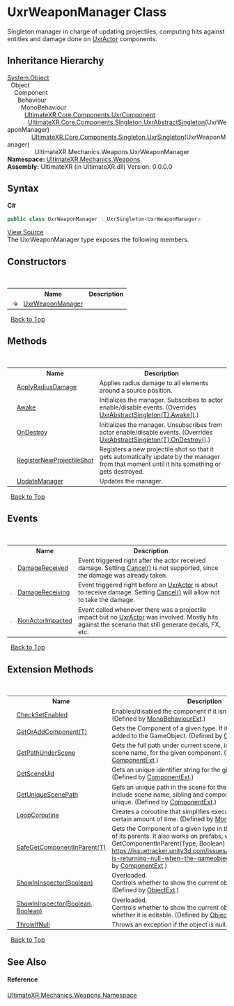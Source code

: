 # UxrWeaponManager Class
 

Singleton manager in charge of updating projectiles, computing hits against entities and damage done on <a href="T_UltimateXR_Mechanics_Weapons_UxrActor">UxrActor</a> components.


## Inheritance Hierarchy
<a href="https://docs.microsoft.com/dotnet/api/system.object" target="_blank" rel="noopener noreferrer">System.Object</a><br />&nbsp;&nbsp;Object<br />&nbsp;&nbsp;&nbsp;&nbsp;Component<br />&nbsp;&nbsp;&nbsp;&nbsp;&nbsp;&nbsp;Behaviour<br />&nbsp;&nbsp;&nbsp;&nbsp;&nbsp;&nbsp;&nbsp;&nbsp;MonoBehaviour<br />&nbsp;&nbsp;&nbsp;&nbsp;&nbsp;&nbsp;&nbsp;&nbsp;&nbsp;&nbsp;<a href="T_UltimateXR_Core_Components_UxrComponent">UltimateXR.Core.Components.UxrComponent</a><br />&nbsp;&nbsp;&nbsp;&nbsp;&nbsp;&nbsp;&nbsp;&nbsp;&nbsp;&nbsp;&nbsp;&nbsp;<a href="T_UltimateXR_Core_Components_Singleton_UxrAbstractSingleton_1">UltimateXR.Core.Components.Singleton.UxrAbstractSingleton</a>(UxrWeaponManager)<br />&nbsp;&nbsp;&nbsp;&nbsp;&nbsp;&nbsp;&nbsp;&nbsp;&nbsp;&nbsp;&nbsp;&nbsp;&nbsp;&nbsp;<a href="T_UltimateXR_Core_Components_Singleton_UxrSingleton_1">UltimateXR.Core.Components.Singleton.UxrSingleton</a>(UxrWeaponManager)<br />&nbsp;&nbsp;&nbsp;&nbsp;&nbsp;&nbsp;&nbsp;&nbsp;&nbsp;&nbsp;&nbsp;&nbsp;&nbsp;&nbsp;&nbsp;&nbsp;UltimateXR.Mechanics.Weapons.UxrWeaponManager<br />
**Namespace:**&nbsp;<a href="N_UltimateXR_Mechanics_Weapons">UltimateXR.Mechanics.Weapons</a><br />**Assembly:**&nbsp;UltimateXR (in UltimateXR.dll) Version: 0.0.0.0

## Syntax

**C#**<br />
``` C#
public class UxrWeaponManager : UxrSingleton<UxrWeaponManager>
```

<a href="UltimateXR/Scripts/Mechanics/Weapons/UxrWeaponManager.cs" rel="noopener noreferrer" title="View the source code">View Source</a><br />
The UxrWeaponManager type exposes the following members.


## Constructors
&nbsp;<table><tr><th></th><th>Name</th><th>Description</th></tr><tr><td>![Public method](media/pubmethod.gif "Public method")</td><td><a href="M_UltimateXR_Mechanics_Weapons_UxrWeaponManager__ctor">UxrWeaponManager</a></td><td /></tr></table>&nbsp;
<a href="#uxrweaponmanager-class">Back to Top</a>

## Methods
&nbsp;<table><tr><th></th><th>Name</th><th>Description</th></tr><tr><td>![Public method](media/pubmethod.gif "Public method")</td><td><a href="M_UltimateXR_Mechanics_Weapons_UxrWeaponManager_ApplyRadiusDamage">ApplyRadiusDamage</a></td><td>
Applies radius damage to all elements around a source position.</td></tr><tr><td>![Protected method](media/protmethod.gif "Protected method")</td><td><a href="M_UltimateXR_Mechanics_Weapons_UxrWeaponManager_Awake">Awake</a></td><td>
Initializes the manager. Subscribes to actor enable/disable events.
 (Overrides <a href="M_UltimateXR_Core_Components_Singleton_UxrAbstractSingleton_1_Awake">UxrAbstractSingleton(T).Awake()</a>.)</td></tr><tr><td>![Protected method](media/protmethod.gif "Protected method")</td><td><a href="M_UltimateXR_Mechanics_Weapons_UxrWeaponManager_OnDestroy">OnDestroy</a></td><td>
Initializes the manager. Unsubscribes from actor enable/disable events.
 (Overrides <a href="M_UltimateXR_Core_Components_Singleton_UxrAbstractSingleton_1_OnDestroy">UxrAbstractSingleton(T).OnDestroy()</a>.)</td></tr><tr><td>![Public method](media/pubmethod.gif "Public method")</td><td><a href="M_UltimateXR_Mechanics_Weapons_UxrWeaponManager_RegisterNewProjectileShot">RegisterNewProjectileShot</a></td><td>
Registers a new projectile shot so that it gets automatically update by the manager from that moment until it hits something or gets destroyed.</td></tr><tr><td>![Public method](media/pubmethod.gif "Public method")</td><td><a href="M_UltimateXR_Mechanics_Weapons_UxrWeaponManager_UpdateManager">UpdateManager</a></td><td>
Updates the manager.</td></tr></table>&nbsp;
<a href="#uxrweaponmanager-class">Back to Top</a>

## Events
&nbsp;<table><tr><th></th><th>Name</th><th>Description</th></tr><tr><td>![Public event](media/pubevent.gif "Public event")</td><td><a href="E_UltimateXR_Mechanics_Weapons_UxrWeaponManager_DamageReceived">DamageReceived</a></td><td>
Event triggered right after the actor received damage. Setting <a href="M_UltimateXR_Mechanics_Weapons_UxrDamageEventArgs_Cancel">Cancel()</a> is not supported, since the damage was already taken.</td></tr><tr><td>![Public event](media/pubevent.gif "Public event")</td><td><a href="E_UltimateXR_Mechanics_Weapons_UxrWeaponManager_DamageReceiving">DamageReceiving</a></td><td>
Event triggered right before an <a href="T_UltimateXR_Mechanics_Weapons_UxrActor">UxrActor</a> is about to receive damage. Setting <a href="M_UltimateXR_Mechanics_Weapons_UxrDamageEventArgs_Cancel">Cancel()</a> will allow not to take the damage.</td></tr><tr><td>![Public event](media/pubevent.gif "Public event")</td><td><a href="E_UltimateXR_Mechanics_Weapons_UxrWeaponManager_NonActorImpacted">NonActorImpacted</a></td><td>
Event called whenever there was a projectile impact but no <a href="T_UltimateXR_Mechanics_Weapons_UxrActor">UxrActor</a> was involved. Mostly hits against the scenario that still generate decals, FX, etc.</td></tr></table>&nbsp;
<a href="#uxrweaponmanager-class">Back to Top</a>

## Extension Methods
&nbsp;<table><tr><th></th><th>Name</th><th>Description</th></tr><tr><td>![Public Extension Method](media/pubextension.gif "Public Extension Method")</td><td><a href="M_UltimateXR_Extensions_Unity_MonoBehaviourExt_CheckSetEnabled">CheckSetEnabled</a></td><td>
Enables/disabled the component if it isn't enabled already.
 (Defined by <a href="T_UltimateXR_Extensions_Unity_MonoBehaviourExt">MonoBehaviourExt</a>.)</td></tr><tr><td>![Public Extension Method](media/pubextension.gif "Public Extension Method")</td><td><a href="M_UltimateXR_Extensions_Unity_ComponentExt_GetOrAddComponent__1">GetOrAddComponent(T)</a></td><td>
Gets the Component of a given type. If it doesn't exist, it is added to the GameObject.
 (Defined by <a href="T_UltimateXR_Extensions_Unity_ComponentExt">ComponentExt</a>.)</td></tr><tr><td>![Public Extension Method](media/pubextension.gif "Public Extension Method")</td><td><a href="M_UltimateXR_Extensions_Unity_ComponentExt_GetPathUnderScene">GetPathUnderScene</a></td><td>
Gets the full path under current scene, including all parents, but scene name, for the given component.
 (Defined by <a href="T_UltimateXR_Extensions_Unity_ComponentExt">ComponentExt</a>.)</td></tr><tr><td>![Public Extension Method](media/pubextension.gif "Public Extension Method")</td><td><a href="M_UltimateXR_Extensions_Unity_ComponentExt_GetSceneUid">GetSceneUid</a></td><td>
Gets an unique identifier string for the given component.
 (Defined by <a href="T_UltimateXR_Extensions_Unity_ComponentExt">ComponentExt</a>.)</td></tr><tr><td>![Public Extension Method](media/pubextension.gif "Public Extension Method")</td><td><a href="M_UltimateXR_Extensions_Unity_ComponentExt_GetUniqueScenePath">GetUniqueScenePath</a></td><td>
Gets an unique path in the scene for the given component. It will include scene name, sibling and component indices to make it unique.
 (Defined by <a href="T_UltimateXR_Extensions_Unity_ComponentExt">ComponentExt</a>.)</td></tr><tr><td>![Public Extension Method](media/pubextension.gif "Public Extension Method")</td><td><a href="M_UltimateXR_Extensions_Unity_MonoBehaviourExt_LoopCoroutine">LoopCoroutine</a></td><td>
Creates a coroutine that simplifies executing a loop during a certain amount of time.
 (Defined by <a href="T_UltimateXR_Extensions_Unity_MonoBehaviourExt">MonoBehaviourExt</a>.)</td></tr><tr><td>![Public Extension Method](media/pubextension.gif "Public Extension Method")</td><td><a href="M_UltimateXR_Extensions_Unity_ComponentExt_SafeGetComponentInParent__1">SafeGetComponentInParent(T)</a></td><td>
Gets the Component of a given type in the GameObject or any of its parents. It also works on prefabs, where regular GetComponentInParent(Type, Boolean) will not work: https://issuetracker.unity3d.com/issues/getcomponentinparent-is-returning-null-when-the-gameobject-is-a-prefab
 (Defined by <a href="T_UltimateXR_Extensions_Unity_ComponentExt">ComponentExt</a>.)</td></tr><tr><td>![Public Extension Method](media/pubextension.gif "Public Extension Method")</td><td><a href="M_UltimateXR_Extensions_Unity_ObjectExt_ShowInInspector">ShowInInspector(Boolean)</a></td><td>Overloaded.  
Controls whether to show the current object in the inspector.
 (Defined by <a href="T_UltimateXR_Extensions_Unity_ObjectExt">ObjectExt</a>.)</td></tr><tr><td>![Public Extension Method](media/pubextension.gif "Public Extension Method")</td><td><a href="M_UltimateXR_Extensions_Unity_ObjectExt_ShowInInspector_1">ShowInInspector(Boolean, Boolean)</a></td><td>Overloaded.  
Controls whether to show the current object in the inspector and whether it is editable.
 (Defined by <a href="T_UltimateXR_Extensions_Unity_ObjectExt">ObjectExt</a>.)</td></tr><tr><td>![Public Extension Method](media/pubextension.gif "Public Extension Method")</td><td><a href="M_UltimateXR_Extensions_System_ObjectExt_ThrowIfNull">ThrowIfNull</a></td><td>
Throws an exception if the object is null.
 (Defined by <a href="T_UltimateXR_Extensions_System_ObjectExt">ObjectExt</a>.)</td></tr></table>&nbsp;
<a href="#uxrweaponmanager-class">Back to Top</a>

## See Also


#### Reference
<a href="N_UltimateXR_Mechanics_Weapons">UltimateXR.Mechanics.Weapons Namespace</a><br />